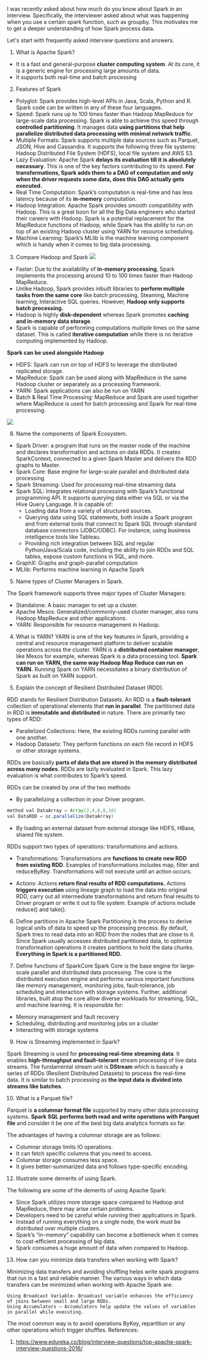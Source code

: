 I was recently asked about how much do you know about Spark in an interview. Specifically, the interviewer asked about what was happening when you use a certain spark function, such as groupby. This motivates me to get a deeper understanding of how Spark process data.

Let's start with frequently asked interview questions and answers.

1. What is Apache Spark?
- It is a fast and general-purpose **cluster computing system**. At its core, it is a generic engine for processing large amounts of data. 
- It supports both real-time and batch processing

2. Features of Spark
- Polyglot: Spark provides high-level APIs in Java, Scala, Python and R. Spark code can be written in any of these four languages.
- Speed: Spark runs up to 100 times faster than Hadoop MapReduce for large-scale data processing. Spark is able to achieve this speed through **controlled partitioning**. It manages data **using partitions that help parallelize distributed data processing with minimal network traffic**.
- Multiple Formats: Spark supports multiple data sources such as Parquet, JSON, Hive and Cassandra. It supports the following three file systems: Hadoop Distributed File System (HDFS), local file system and AWS S3.
- Lazy Evaluation: Apache Spark **delays its evaluation till it is absolutely necessary**. This is one of the key factors contributing to its speed. **For transformations, Spark adds them to a DAG of computation and only when the driver requests some data, does this DAG actually gets executed.**
- Real Time Computation: Spark’s computation is real-time and has less latency because of its **in-memory** computation.
- Hadoop Integration: Apache Spark provides smooth compatibility with Hadoop. This is a great boon for all the Big Data engineers who started their careers with Hadoop. Spark is a potential replacement for the MapReduce functions of Hadoop, while Spark has the ability to run on top of an existing Hadoop cluster using YARN for resource scheduling. 
- Machine Learning: Spark’s MLlib is the machine learning component which is handy when it comes to big data processing. 

3. Compare Hadoop and Spark
![](2020-10-22-11-02-39.png)

- Faster: Due to the availability of **in-memory processing**, Spark implements the processing around 10 to 100 times faster than Hadoop MapReduce.
- Unlike Hadoop, Spark provides inbuilt libraries to **perform multiple tasks from the same core** like batch processing, Steaming, Machine learning, Interactive SQL queries. However, **Hadoop only supports batch processing.**
- Hadoop is highly **disk-dependent** whereas Spark promotes **caching and in-memory data storage**.
- Spark is capable of performing computations multiple times on the same dataset. This is called **iterative computation** while there is no iterative computing implemented by Hadoop.

**Spark can be used alongside Hadoop**
- HDFS: Spark can run on top of HDFS to leverage the distributed replicated storage.
- MapReduce: Spark can be used along with MapReduce in the same Hadoop cluster or separately as a processing framework.
- YARN: Spark applications can also be run on YARN
- Batch & Real Time Processing: MapReduce and Spark are used together where MapReduce is used for batch processing and Spark for real-time processing.

![](2020-10-22-11-40-14.png)

8. Name the components of Spark Ecosystem.
- Spark Driver: a program that runs on the master node of the machine and declares transformation and actions on data RDDs. It creates SparkContext, connected to a given Spark Master and delivers the RDD graphs to Master.
- Spark Core: Base engine for large-scale parallel and distributed data processing
- Spark Streaming: Used for processing real-time streaming data
- Spark SQL: Integrates relational processing with Spark’s functional programming API. It supports querying data either via SQL or via the Hive Query Language. It is capable of:
    - Loading data from a variety of structured sources.
    - Querying data using SQL statements, both inside a Spark program and from external tools that connect to Spark SQL through standard database connectors (JDBC/ODBC). For instance, using business intelligence tools like Tableau. 
    - Providing rich integration between SQL and regular Python/Java/Scala code, including the ability to join RDDs and SQL tables, expose custom functions in SQL, and more.
- GraphX: Graphs and graph-parallel computation
- MLlib: Performs machine learning in Apache Spark

5. Name types of Cluster Managers in Spark.

The Spark framework supports three major types of Cluster Managers:

- Standalone: A basic manager to set up a cluster.
- Apache Mesos: Generalized/commonly-used cluster manager, also runs Hadoop MapReduce and other applications.
- YARN: Responsible for resource management in Hadoop.

4. What is YARN?
YARN is one of the key features in Spark, providing a central and resource management platform to deliver scalable operations across the cluster. YARN is a **distributed container manager**, like Mesos for example, whereas Spark is a data processing tool. **Spark can run on YARN, the same way Hadoop Map Reduce can run on YARN.** Running Spark on YARN necessitates a binary distribution of Spark as built on YARN support. 

5. Explain the concept of Resilient Distributed Dataset (RDD).

RDD stands for Resilient Distribution Datasets. An RDD is a **fault-tolerant** collection of operational elements that **run in parallel**. The partitioned data in RDD is **immutable and distributed** in nature. There are primarily two types of RDD:

- Parallelized Collections: Here, the existing RDDs running parallel with one another.
- Hadoop Datasets: They perform functions on each file record in HDFS or other storage systems.

RDDs are basically **parts of data that are stored in the memory distributed across many nodes**. RDDs are lazily evaluated in Spark. This lazy evaluation is what contributes to Spark’s speed.

RDDs can be created by one of the two methods:
- By parallelizing a collection in your Driver program.
```Java
method val DataArray = Array(2,4,6,8,10)
val DataRDD = sc.parallelize(DataArray)
```
- By loading an external dataset from external storage like HDFS, HBase, shared file system.

RDDs support two types of operations: transformations and actions. 

- Transformations: Transformations are **functions to create new RDD from existing RDD**. Examples of transformations includes map, filter and reduceByKey. Transformations will not execute until an action occurs.

- Actions: Actions **return final results of RDD computations.** Actions **triggers execution** using lineage graph to load the data into original RDD, carry out all intermediate transformations and return final results to Driver program or write it out to file system. Example of actions include reduce() and take().

6. Define partitions in Apache Spark
Partitioning is the process to derive logical units of data to speed up the processing process. By default, Spark tries to read data into an RDD from the nodes that are close to it. Since Spark usually accesses distributed partitioned data, to optimize transformation operations it creates partitions to hold the data chunks. **Everything in Spark is a partitioned RDD.**

7. Define functions of SparkCore
Spark Core is the base engine for large-scale parallel and distributed data processing. The core is the distributed execution engine and performs various important functions like memory management, monitoring jobs, fault-tolerance, job scheduling and interaction with storage systems. Further, additional libraries, built atop the core allow diverse workloads for streaming, SQL, and machine learning. It is responsible for:

- Memory management and fault recovery
- Scheduling, distributing and monitoring jobs on a cluster
- Interacting with storage systems


9. How is Streaming implemented in Spark?

Spark Streaming is used for **processing real-time streaming data**. It enables **high-throughput and fault-tolerant** stream processing of live data streams. The fundamental stream unit is **DStream** which is basically a series of RDDs (Resilient Distributed Datasets) to process the real-time data. It is similar to batch processing as **the input data is divided into streams like batches**.

10. What is a Parquet file?

Parquet is **a columnar format file** supported by many other data processing systems. **Spark SQL performs both read and write operations with Parquet file** and consider it be one of the best big data analytics formats so far. 

The advantages of having a columnar storage are as follows:
- Columnar storage limits IO operations.
- It can fetch specific columns that you need to access.
- Columnar storage consumes less space.
- It gives better-summarized data and follows type-specific encoding.


12. Illustrate some demerits of using Spark.

The following are some of the demerits of using Apache Spark:

- Since Spark utilizes more storage space compared to Hadoop and MapReduce, there may arise certain problems.
- Developers need to be careful while running their applications in Spark.
- Instead of running everything on a single node, the work must be distributed over multiple clusters.
- Spark’s “in-memory” capability can become a bottleneck when it comes to cost-efficient processing of big data.
- Spark consumes a huge amount of data when compared to Hadoop.

13. How can you minimize data transfers when working with Spark?

Minimizing data transfers and avoiding shuffling helps write spark programs that run in a fast and reliable manner. The various ways in which data transfers can be minimized when working with Apache Spark are:

    Using Broadcast Variable- Broadcast variable enhances the efficiency of joins between small and large RDDs.
    Using Accumulators – Accumulators help update the values of variables in parallel while executing.

The most common way is to avoid operations ByKey, repartition or any other operations which trigger shuffles.
References:
1. https://www.edureka.co/blog/interview-questions/top-apache-spark-interview-questions-2016/
